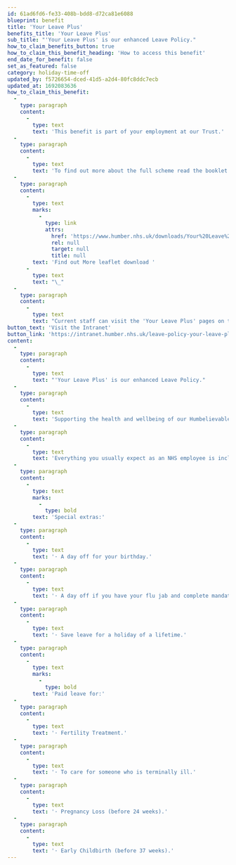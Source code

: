 ```yaml
---
id: 61ad6fd6-fe33-408b-bdd8-d72ca81e6088
blueprint: benefit
title: 'Your Leave Plus'
benefits_title: 'Your Leave Plus'
sub_title: "'Your Leave Plus' is our enhanced Leave Policy."
how_to_claim_benefits_button: true
how_to_claim_this_benefit_heading: 'How to access this benefit'
end_date_for_benefit: false
set_as_featured: false
category: holiday-time-off
updated_by: f5726654-dced-41d5-a2d4-80fc8ddc7ecb
updated_at: 1692083636
how_to_claim_this_benefit:
  -
    type: paragraph
    content:
      -
        type: text
        text: 'This benefit is part of your employment at our Trust.'
  -
    type: paragraph
    content:
      -
        type: text
        text: 'To find out more about the full scheme read the booklet.'
  -
    type: paragraph
    content:
      -
        type: text
        marks:
          -
            type: link
            attrs:
              href: 'https://www.humber.nhs.uk/downloads/Your%20Leave%20Plus/Your_Leave_Plus_Policy_Booklet.pdf'
              rel: null
              target: null
              title: null
        text: 'Find out More leaflet download '
      -
        type: text
        text: "\_"
  -
    type: paragraph
    content:
      -
        type: text
        text: "Current staff can visit the 'Your Leave Plus' pages on the intranet. "
button_text: 'Visit the Intranet'
button_link: 'https://intranet.humber.nhs.uk/leave-policy-your-leave-plus.htm'
content:
  -
    type: paragraph
    content:
      -
        type: text
        text: "'Your Leave Plus' is our enhanced Leave Policy."
  -
    type: paragraph
    content:
      -
        type: text
        text: 'Supporting the health and wellbeing of our Humbelievable team is our key priority, so that you can deliver the highest standards of care. Whether you’re planning for the future or need to deal with the unexpected, we have a new range of paid leave options to choose from, so you can take the right type of leave for your situation.'
  -
    type: paragraph
    content:
      -
        type: text
        text: 'Everything you usually expect as an NHS employee is included to create a unique package that sets us apart from other employers.'
  -
    type: paragraph
    content:
      -
        type: text
        marks:
          -
            type: bold
        text: 'Special extras:'
  -
    type: paragraph
    content:
      -
        type: text
        text: '· A day off for your birthday.'
  -
    type: paragraph
    content:
      -
        type: text
        text: '· A day off if you have your flu jab and complete mandatory training.'
  -
    type: paragraph
    content:
      -
        type: text
        text: '· Save leave for a holiday of a lifetime.'
  -
    type: paragraph
    content:
      -
        type: text
        marks:
          -
            type: bold
        text: 'Paid leave for:'
  -
    type: paragraph
    content:
      -
        type: text
        text: '· Fertility Treatment.'
  -
    type: paragraph
    content:
      -
        type: text
        text: '· To care for someone who is terminally ill.'
  -
    type: paragraph
    content:
      -
        type: text
        text: '· Pregnancy Loss (before 24 weeks).'
  -
    type: paragraph
    content:
      -
        type: text
        text: '· Early Childbirth (before 37 weeks).'
---
```

